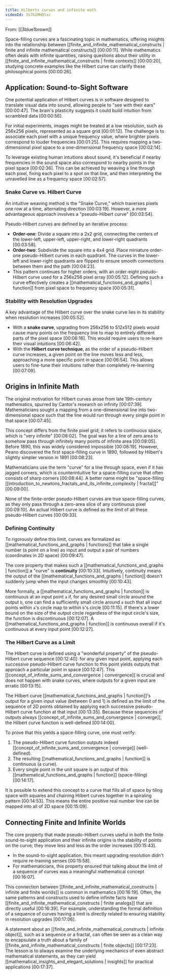 ```yaml
---
title: Hilberts curves and infinite math
videoId: 3s7h2MHQtxc
---
```


From: [[3blue1brown]] <br/> 

Space-filling curves are a fascinating topic in mathematics, offering insights into the relationship between [[finite_and_infinite_mathematical_constructs | finite and infinite mathematical constructs]] <a class="yt-timestamp" data-t="00:00:11">[00:00:11]</a>. While mathematics often deals with infinite quantities, raising questions about their utility in [[finite_and_infinite_mathematical_constructs | finite contexts]] <a class="yt-timestamp" data-t="00:00:20">[00:00:20]</a>, studying concrete examples like the Hilbert curve can clarify these philosophical points <a class="yt-timestamp" data-t="00:00:26">[00:00:26]</a>.

## Application: Sound-to-Sight Software

One potential application of Hilbert curves is in software designed to translate visual data into sound, allowing people to "see with their ears" <a class="yt-timestamp" data-t="00:00:47">[00:00:47]</a>. The brain's plasticity suggests it could build intuition from scrambled data <a class="yt-timestamp" data-t="00:00:56">[00:00:56]</a>.

For initial experiments, images might be treated at a low resolution, such as 256x256 pixels, represented as a square grid <a class="yt-timestamp" data-t="00:01:12">[00:01:12]</a>. The challenge is to associate each pixel with a unique frequency value, where brighter pixels correspond to louder frequencies <a class="yt-timestamp" data-t="00:01:25">[00:01:25]</a>. This requires mapping a two-dimensional pixel space to a one-dimensional frequency space <a class="yt-timestamp" data-t="00:02:14">[00:02:14]</a>.

To leverage existing human intuitions about sound, it's beneficial if nearby frequencies in the sound space also correspond to nearby points in the pixel space <a class="yt-timestamp" data-t="00:02:36">[00:02:36]</a>. This can be achieved by weaving a line through each pixel, fixing each pixel to a spot on that line, and then interpreting the unravelled line as a frequency space <a class="yt-timestamp" data-t="00:02:57">[00:02:57]</a>.

### Snake Curve vs. Hilbert Curve

An intuitive weaving method is the "Snake Curve," which traverses pixels one row at a time, alternating direction <a class="yt-timestamp" data-t="00:03:19">[00:03:19]</a>. However, a more advantageous approach involves a "pseudo-Hilbert curve" <a class="yt-timestamp" data-t="00:03:54">[00:03:54]</a>.

Pseudo-Hilbert curves are defined by an iterative process:
*   **Order-one**: Divide a square into a 2x2 grid, connecting the centers of the lower-left, upper-left, upper-right, and lower-right quadrants <a class="yt-timestamp" data-t="00:03:58">[00:03:58]</a>.
*   **Order-two**: Subdivide the square into a 4x4 grid. Place miniature order-one pseudo-Hilbert curves in each quadrant. The curves in the lower-left and lower-right quadrants are flipped to ensure smooth connections between them and the path <a class="yt-timestamp" data-t="00:04:23">[00:04:23]</a>.
*   This pattern continues for higher orders, with an order-eight pseudo-Hilbert curve used for a 256x256 pixel array <a class="yt-timestamp" data-t="00:05:12">[00:05:12]</a>. Defining such a curve effectively creates a [[mathematical_functions_and_graphs | function]] from pixel space to frequency space <a class="yt-timestamp" data-t="00:05:31">[00:05:31]</a>.

### Stability with Resolution Upgrades

A key advantage of the Hilbert curve over the snake curve lies in its stability when resolution increases <a class="yt-timestamp" data-t="00:05:52">[00:05:52]</a>.
*   With a **snake curve**, upgrading from 256x256 to 512x512 pixels would cause many points on the frequency line to map to entirely different parts of the pixel space <a class="yt-timestamp" data-t="00:06:16">[00:06:16]</a>. This would require users to re-learn their visual intuitions <a class="yt-timestamp" data-t="00:06:42">[00:06:42]</a>.
*   With the **Hilbert curve technique**, as the order of a pseudo-Hilbert curve increases, a given point on the line moves less and less, approaching a more specific point in space <a class="yt-timestamp" data-t="00:06:54">[00:06:54]</a>. This allows users to fine-tune their intuitions rather than completely re-learning <a class="yt-timestamp" data-t="00:07:09">[00:07:09]</a>.

## Origins in Infinite Math

The original motivation for Hilbert curves arose from late 19th-century mathematics, spurred by Cantor's research on infinity <a class="yt-timestamp" data-t="00:07:39">[00:07:39]</a>. Mathematicians sought a mapping from a one-dimensional line into two-dimensional space such that the line would run through every single point in that space <a class="yt-timestamp" data-t="00:07:45">[00:07:45]</a>.

This concept differs from the finite pixel grid; it refers to continuous space, which is "very infinite" <a class="yt-timestamp" data-t="00:08:02">[00:08:02]</a>. The goal was for a line of zero area to somehow pass through infinitely many points of infinite area <a class="yt-timestamp" data-t="00:08:05">[00:08:05]</a>. Before 1890, this was widely considered impossible <a class="yt-timestamp" data-t="00:08:19">[00:08:19]</a>. However, Peano discovered the first space-filling curve in 1890, followed by Hilbert's slightly simpler version in 1891 <a class="yt-timestamp" data-t="00:08:23">[00:08:23]</a>.

Mathematicians use the term "curve" for a line through space, even if it has jagged corners, which is counterintuitive for a space-filling curve that often consists of sharp corners <a class="yt-timestamp" data-t="00:08:44">[00:08:44]</a>. A better name might be "space-filling [[introduction_to_newtons_fractals_and_its_infinite_complexity | fractal]]" <a class="yt-timestamp" data-t="00:09:00">[00:09:00]</a>.

None of the finite-order pseudo-Hilbert curves are true space-filling curves, as they only pass through a zero-area slice of any continuous pixel <a class="yt-timestamp" data-t="00:09:10">[00:09:10]</a>. An actual Hilbert curve is defined as the *limit* of all these pseudo-Hilbert curves <a class="yt-timestamp" data-t="00:09:33">[00:09:33]</a>.

### Defining Continuity

To rigorously define this limit, curves are formalized as [[mathematical_functions_and_graphs | functions]] that take a single number (a point on a line) as input and output a pair of numbers (coordinates in 2D space) <a class="yt-timestamp" data-t="00:09:47">[00:09:47]</a>.

The core property that makes such a [[mathematical_functions_and_graphs | function]] a "curve" is **continuity** <a class="yt-timestamp" data-t="00:10:33">[00:10:33]</a>. Intuitively, continuity means the output of the [[mathematical_functions_and_graphs | function]] doesn't suddenly jump when the input changes smoothly <a class="yt-timestamp" data-t="00:10:43">[00:10:43]</a>.

More formally, a [[mathematical_functions_and_graphs | function]] is continuous at an input point `a` if, for any desired small circle around the output `b`, one can find a sufficiently small circle around `a` such that all input points within `a`'s circle map to within `b`'s circle <a class="yt-timestamp" data-t="00:11:15">[00:11:15]</a>. If there's a lower bound on the size of the output circle regardless of the input circle's size, the function is discontinuous <a class="yt-timestamp" data-t="00:12:07">[00:12:07]</a>. A [[mathematical_functions_and_graphs | function]] is continuous overall if it's continuous at every input point <a class="yt-timestamp" data-t="00:12:27">[00:12:27]</a>.

### The Hilbert Curve as a Limit

The Hilbert curve is defined using a "wonderful property" of the pseudo-Hilbert curve sequence <a class="yt-timestamp" data-t="00:12:40">[00:12:40]</a>: for any given input point, applying each successive pseudo-Hilbert curve function to this point yields outputs that approach a particular point in space <a class="yt-timestamp" data-t="00:12:47">[00:12:47]</a>. This [[concept_of_infinite_sums_and_convergence | convergence]] is crucial and does not happen with snake curves, where outputs for a given input are erratic <a class="yt-timestamp" data-t="00:13:15">[00:13:15]</a>.

The Hilbert curve [[mathematical_functions_and_graphs | function]]'s output for a given input value (between 0 and 1) is defined as the limit of the sequence of 2D points obtained by applying each successive pseudo-Hilbert curve function at that input <a class="yt-timestamp" data-t="00:13:35">[00:13:35]</a>. Because these sequences of outputs always [[concept_of_infinite_sums_and_convergence | converge]], the Hilbert curve function is well-defined <a class="yt-timestamp" data-t="00:14:00">[00:14:00]</a>.

To prove that this yields a space-filling curve, one must verify:
1.  The pseudo-Hilbert curve function outputs indeed [[concept_of_infinite_sums_and_convergence | converge]] (well-defined).
2.  The resulting [[mathematical_functions_and_graphs | function]] is continuous (a curve).
3.  Every single point in the unit square is an output of this [[mathematical_functions_and_graphs | function]] (space-filling) <a class="yt-timestamp" data-t="00:14:17">[00:14:17]</a>.

It is possible to extend this concept to a curve that fills all of space by tiling space with squares and chaining Hilbert curves together in a spiraling pattern <a class="yt-timestamp" data-t="00:14:53">[00:14:53]</a>. This means the entire positive real number line can be mapped into all of 2D space <a class="yt-timestamp" data-t="00:15:09">[00:15:09]</a>.

## Connecting Finite and Infinite Worlds

The core property that made pseudo-Hilbert curves useful in both the finite sound-to-sight application and their infinite origins is the stability of points on the curve; they move less and less as the order increases <a class="yt-timestamp" data-t="00:15:43">[00:15:43]</a>.
*   In the sound-to-sight application, this meant upgrading resolution didn't require re-training senses <a class="yt-timestamp" data-t="00:15:58">[00:15:58]</a>.
*   For mathematicians, this property ensured that talking about the limit of a sequence of curves was a meaningful mathematical concept <a class="yt-timestamp" data-t="00:16:07">[00:16:07]</a>.

This connection between [[finite_and_infinite_mathematical_constructs | infinite and finite worlds]] is common in mathematics <a class="yt-timestamp" data-t="00:16:19">[00:16:19]</a>. Often, the same patterns and constructs used to define infinite facts have [[finite_and_infinite_mathematical_constructs | finite analogs]] that are directly useful <a class="yt-timestamp" data-t="00:16:39">[00:16:39]</a>. For example, understanding the formal definition of a sequence of curves having a limit is directly related to ensuring stability in resolution upgrades <a class="yt-timestamp" data-t="00:17:06">[00:17:06]</a>.

A statement about an [[finite_and_infinite_mathematical_constructs | infinite object]], such as a sequence or a fractal, can often be seen as a clean way to encapsulate a truth about a family of [[finite_and_infinite_mathematical_constructs | finite objects]] <a class="yt-timestamp" data-t="00:17:23">[00:17:23]</a>. The lesson is to always examine the underlying mechanics of even abstract mathematical statements, as they can yield [[mathematical_insights_and_elegant_solutions | insights]] for practical applications <a class="yt-timestamp" data-t="00:17:37">[00:17:37]</a>.